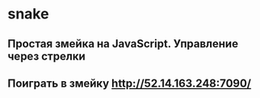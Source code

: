 # snake
## Простая змейка на JavaScript. Управление через стрелки 
## Поиграть в змейку http://52.14.163.248:7090/
